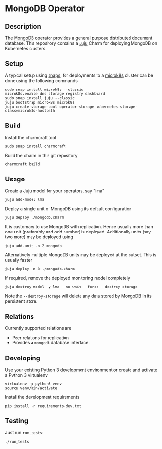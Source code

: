 # MongoDB Operator

## Description

The [MongoDB](https://www.mongodb.com/) operator provides a general
purpose distributed document database. This repository contains a
[Juju](https://jaas.ai/) Charm for deploying MongoDB on Kubernetes
clusters.


## Setup

A typical setup using [snaps](https://snapcraft.io/), for deployments
to a [microk8s](https://microk8s.io/) cluster can be done using the
following commands

    sudo snap install microk8s --classic
    microk8s.enable dns storage registry dashboard
    sudo snap install juju --classic
    juju bootstrap microk8s microk8s
    juju create-storage-pool operator-storage kubernetes storage-class=microk8s-hostpath

## Build

Install the charmcraft tool

    sudo snap install charmcraft

Build the charm in this git repository

    charmcraft build

## Usage

Create a Juju model for your operators, say "lma"

    juju add-model lma

Deploy a single unit of MongoDB using its default configuration

    juju deploy ./mongodb.charm

It is customary to use MongoDB with replication. Hence usually more
than one unit (preferably and odd number) is deployed. Additionally
units (say two more) may be deployed using

    juju add-unit -n 2 mongodb
    
Alternatively multiple MongoDB units may be deployed at the
outset. This is usually faster

    juju deploy -n 3 ./mongodb.charm

If required, remove the deployed monitoring model completely

    juju destroy-model -y lma --no-wait --force --destroy-storage

Note the `--destroy-storage` will delete any data stored by MongoDB in
its persistent store.

## Relations

Currently supported relations are

- Peer relations for replication
- Provides a `mongodb` database interface.

## Developing

Use your existing Python 3 development environment or create and
activate a Python 3 virtualenv

    virtualenv -p python3 venv
    source venv/bin/activate

Install the development requirements

    pip install -r requirements-dev.txt

## Testing

Just run `run_tests`:

    ./run_tests
